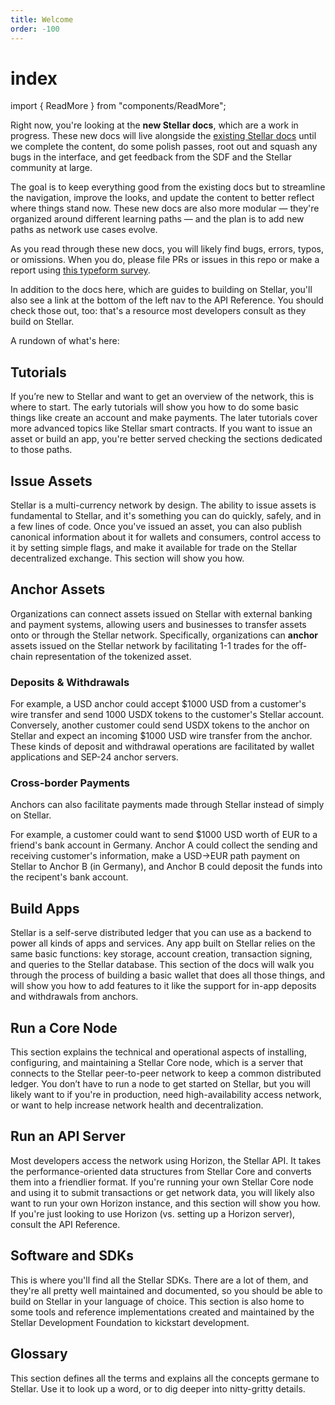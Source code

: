 ```yaml
---
title: Welcome
order: -100
---
```


# index

import { ReadMore } from "components/ReadMore";

Right now, you're looking at the **new Stellar docs**, which are a work in progress. These new docs will live alongside the [existing Stellar docs](https://www.stellar.org/developers/guides/) until we complete the content, do some polish passes, root out and squash any bugs in the interface, and get feedback from the SDF and the Stellar community at large.

The goal is to keep everything good from the existing docs but to streamline the navigation, improve the looks, and update the content to better reflect where things stand now. These new docs are also more modular — they're organized around different learning paths — and the plan is to add new paths as network use cases evolve.

As you read through these new docs, you will likely find bugs, errors, typos, or omissions. When you do, please file PRs or issues in this repo or make a report using [this typeform survey](https://stellarform.typeform.com/to/suEIZI).

In addition to the docs here, which are guides to building on Stellar, you'll also see a link at the bottom of the left nav to the API Reference. You should check those out, too: that's a resource most developers consult as they build on Stellar.

A rundown of what's here:

## Tutorials

If you’re new to Stellar and want to get an overview of the network, this is where to start. The early tutorials will show you how to do some basic things like create an account and make payments. The later tutorials cover more advanced topics like Stellar smart contracts. If you want to issue an asset or build an app, you're better served checking the sections dedicated to those paths.

## Issue Assets

Stellar is a multi-currency network by design. The ability to issue assets is fundamental to Stellar, and it's something you can do quickly, safely, and in a few lines of code. Once you've issued an asset, you can also publish canonical information about it for wallets and consumers, control access to it by setting simple flags, and make it available for trade on the Stellar decentralized exchange. This section will show you how.

## Anchor Assets

Organizations can connect assets issued on Stellar with external banking and payment systems, allowing users and businesses to transfer assets onto or through the Stellar network. Specifically, organizations can **anchor** assets issued on the Stellar network by facilitating 1-1 trades for the off-chain representation of the tokenized asset.

### Deposits & Withdrawals

For example, a USD anchor could accept $1000 USD from a customer's wire transfer and send 1000 USDX tokens to the customer's Stellar account. Conversely, another customer could send USDX tokens to the anchor on Stellar and expect an incoming $1000 USD wire transfer from the anchor. These kinds of deposit and withdrawal operations are facilitated by wallet applications and SEP-24 anchor servers.

### Cross-border Payments

Anchors can also facilitate payments made through Stellar instead of simply on Stellar.

For example, a customer could want to send $1000 USD worth of EUR to a friend's bank account in Germany. Anchor A could collect the sending and receiving customer's information, make a USD-&gt;EUR path payment on Stellar to Anchor B \(in Germany\), and Anchor B could deposit the funds into the recipent's bank account.

## Build Apps

Stellar is a self-serve distributed ledger that you can use as a backend to power all kinds of apps and services. Any app built on Stellar relies on the same basic functions: key storage, account creation, transaction signing, and queries to the Stellar database. This section of the docs will walk you through the process of building a basic wallet that does all those things, and will show you how to add features to it like the support for in-app deposits and withdrawals from anchors.

## Run a Core Node

This section explains the technical and operational aspects of installing, configuring, and maintaining a Stellar Core node, which is a server that connects to the Stellar peer-to-peer network to keep a common distributed ledger. You don’t have to run a node to get started on Stellar, but you will likely want to if you're in production, need high-availability access network, or want to help increase network health and decentralization.

## Run an API Server

Most developers access the network using Horizon, the Stellar API. It takes the performance-oriented data structures from Stellar Core and converts them into a friendlier format. If you're running your own Stellar Core node and using it to submit transactions or get network data, you will likely also want to run your own Horizon instance, and this section will show you how. If you're just looking to use Horizon \(vs. setting up a Horizon server\), consult the API Reference.

## Software and SDKs

This is where you'll find all the Stellar SDKs. There are a lot of them, and they're all pretty well maintained and documented, so you should be able to build on Stellar in your language of choice. This section is also home to some tools and reference implementations created and maintained by the Stellar Development Foundation to kickstart development.

## Glossary

This section defines all the terms and explains all the concepts germane to Stellar. Use it to look up a word, or to dig deeper into nitty-gritty details.

